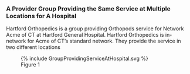 ### A Provider Group Providing the Same Service at Multiple Locations for A Hospital

Hartford Orthopedics is a group providing Orthopods service for Network Acme of CT at Hartford General Hospital. Hartford Orthopedics is in-network for Acme of CT’s standard network. They provide the service in two different locations

<figure>
    {% include GroupProvidingServiceAtHospital.svg %}
    <figcaption>Figure 1</figcaption>
</figure>

